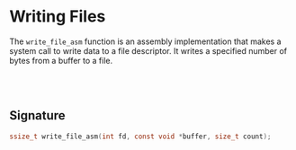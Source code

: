 # Writing Files
The `write_file_asm` function is an assembly implementation that makes a system call to write data to a file descriptor. It writes a specified number of bytes from a buffer to a file.

<br><br>

## Signature
```c
ssize_t write_file_asm(int fd, const void *buffer, size_t count);
```

<br>